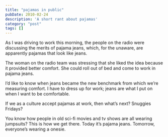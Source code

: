 ```yaml
---
title: "pajamas in public"
pubDate: 2010-02-24
description: 'A short rant about pajamas'
category: "post"
tags: []
---
```


As I was driving to work this morning, the people on the radio were discussing the merits of pajama jeans, which, for the unaware, are apparently pajamas that look like jeans.

The woman on the radio team was stressing that she liked the idea because it provided better comfort. She could roll out of bed and come to work in pajama jeans.

I’d like to know when jeans became the new benchmark from which we’re measuring comfort. I have to dress up for work; jeans are what I put on when I want to be comfortable.

If we as a culture accept pajamas at work, then what’s next? Snuggies Fridays?

You know how people in old sci-fi movies and tv shows are all wearing jumpsuits? This is how we get there. Today it’s pajama jeans. Tomorrow, everyone’s wearing a onesie.
